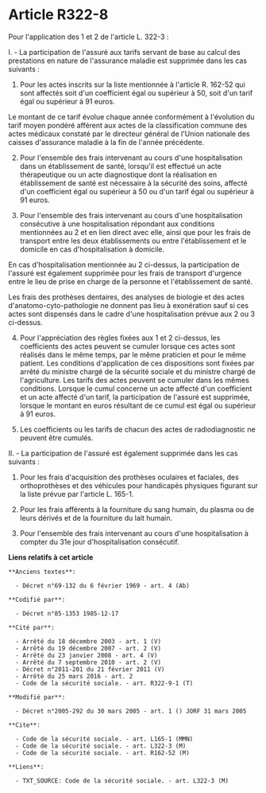 # Article R322-8

Pour l'application des 1 et 2 de l'article L. 322-3 :

I. - La participation de l'assuré aux tarifs servant de base au calcul des prestations en nature de l'assurance maladie est
supprimée dans les cas suivants :

1. Pour les actes inscrits sur la liste mentionnée à l'article R. 162-52 qui sont affectés soit d'un coefficient égal ou
supérieur à 50, soit d'un tarif égal ou supérieur à 91 euros.

Le montant de ce tarif évolue chaque année conformément à l'évolution du tarif moyen pondéré afférent aux actes de la
classification commune des actes médicaux constaté par le directeur général de l'Union nationale des caisses d'assurance
maladie à la fin de l'année précédente.

2. Pour l'ensemble des frais intervenant au cours d'une hospitalisation dans un établissement de santé, lorsqu'il est
effectué un acte thérapeutique ou un acte diagnostique dont la réalisation en établissement de santé est nécessaire à la
sécurité des soins, affecté d'un coefficient égal ou supérieur à 50 ou d'un tarif égal ou supérieur à 91 euros.

3. Pour l'ensemble des frais intervenant au cours d'une hospitalisation consécutive à une hospitalisation répondant aux
conditions mentionnées au 2 et en lien direct avec elle, ainsi que pour les frais de transport entre les deux établissements
ou entre l'établissement et le domicile en cas d'hospitalisation à domicile.

En cas d'hospitalisation mentionnée au 2 ci-dessus, la participation de l'assuré est également supprimée pour les frais de
transport d'urgence entre le lieu de prise en charge de la personne et l'établissement de santé.

Les frais des prothèses dentaires, des analyses de biologie et des actes d'anatomo-cyto-pathologie ne donnent pas lieu à
exonération sauf si ces actes sont dispensés dans le cadre d'une hospitalisation prévue aux 2 ou 3 ci-dessus.

4. Pour l'appréciation des règles fixées aux 1 et 2 ci-dessus, les coefficients des actes peuvent se cumuler lorsque ces
actes sont réalisés dans le même temps, par le même praticien et pour le même patient. Les conditions d'application de ces
dispositions sont fixées par arrêté du ministre chargé de la sécurité sociale et du ministre chargé de l'agriculture. Les
tarifs des actes peuvent se cumuler dans les mêmes conditions. Lorsque le cumul concerne un acte affecté d'un coefficient et
un acte affecté d'un tarif, la participation de l'assuré est supprimée, lorsque le montant en euros résultant de ce cumul est
égal ou supérieur à 91 euros.

5. Les coefficients ou les tarifs de chacun des actes de radiodiagnostic ne peuvent être cumulés.

II. - La participation de l'assuré est également supprimée dans les cas suivants :

1. Pour les frais d'acquisition des prothèses oculaires et faciales, des orthoprothèses et des véhicules pour handicapés
physiques figurant sur la liste prévue par l'article L. 165-1.

2. Pour les frais afférents à la fourniture du sang humain, du plasma ou de leurs dérivés et de la fourniture du lait humain.

3. Pour l'ensemble des frais intervenant au cours d'une hospitalisation à compter du 31e jour d'hospitalisation consécutif.

**Liens relatifs à cet article**

	**Anciens textes**:

	  - Décret n°69-132 du 6 février 1969 - art. 4 (Ab)

	**Codifié par**:

	  - Décret n°85-1353 1985-12-17

	**Cité par**:

	  - Arrêté du 18 décembre 2003 - art. 1 (V)
	  - Arrêté du 19 décembre 2007 - art. 2 (V)
	  - Arrêté du 23 janvier 2008 - art. 4 (V)
	  - Arrêté du 7 septembre 2010 - art. 2 (V)
	  - Décret n°2011-201 du 21 février 2011 (V)
	  - Arrêté du 25 mars 2016 - art. 2
	  - Code de la sécurité sociale. - art. R322-9-1 (T)

	**Modifié par**:

	  - Décret n°2005-292 du 30 mars 2005 - art. 1 () JORF 31 mars 2005

	**Cite**:

	  - Code de la sécurité sociale. - art. L165-1 (MMN)
	  - Code de la sécurité sociale. - art. L322-3 (M)
	  - Code de la sécurité sociale. - art. R162-52 (M)

	**Liens**:

	  - TXT_SOURCE: Code de la sécurité sociale. - art. L322-3 (M)

